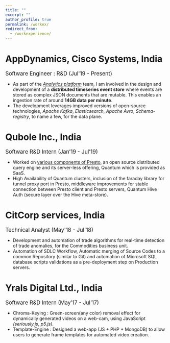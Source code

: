 ```yaml
---
title: ""
excerpt: ""
author_profile: true
permalink: /workex/
redirect_from:
  - /workexperience/
---
```

# AppDynamics, Cisco Systems, India

<big> Software Engineer : R&D (Jul'19 - Present)</big> 

* As part of the [*Analytics platform*](https://www.appdynamics.com/product/how-it-works/application-analytics) team, I am involved in the design and development of a **distributed timeseries event store** where events are stored as 
complex JSON documents that are mutable. This enables an ingestion rate of around **14GB data per minute**.
* The development leverages improved versions of open-source technologies, *Apache Kafka*, *Elasticsearch*, *Apache Avro*, *Schema-registry*, to name a few, for the data plane.             

# Qubole Inc., India

<big> Software R&D Intern (Jan’19 - Jul’19)</big> 

* Worked on [various components of Presto](https://www.qubole.com/developers/presto-on-qubole/), an open source distributed query engine and its server-less offering, 
Quantum which is provided as SaaS.
* High Availability of Quantum clusters, inclusion of the faraday library for tunnel proxy port in Presto, middleware improvements 
for stable connection between Presto client and Presto servers, Quantum Hive Auth (secure layer over the Hive meta-store).

# CitCorp services, India

<big> Technical Analyst (May'18 - Jul'18)</big>

* Development and automation of trade algorithms for real-time detection of trade anomalies, for the Commodities business unit.
* Automation of SDLC Workflow, Automatic merging of Source Codes to a common Repository (similar to Git) and automation 
of Microsoft SQL database scripts validations as a pre-deployment step on Production servers.

# Yrals Digital Ltd., India

<big> Software R&D Intern (May’17 - Jul’17) </big>

* Chroma-Keying : Green-screen(any color) removal effect for dynamically generated videos on a web-cam, using JavaScript *(seriously.js, p5.js)*.
* Template-Engine : Designed a web-app (JS + PHP + MongoDB) to allow users to generate frame templates for automated video creation.